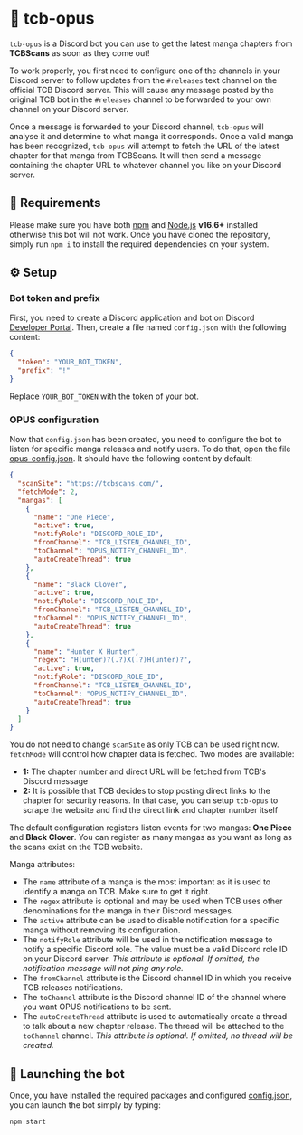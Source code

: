 # 🤖 tcb-opus

`tcb-opus` is a Discord bot you can use to get the latest manga chapters from **TCBScans** as soon as they come out!

To work properly, you first need to configure one of the channels in your Discord server to follow updates from the `#releases` text channel on the official TCB Discord server. This will cause any message posted by the original TCB bot in the `#releases` channel to be forwarded to your own channel on your Discord server.

Once a message is forwarded to your Discord channel, `tcb-opus` will analyse it and determine to what manga it corresponds. Once a valid manga has been recognized, `tcb-opus` will attempt to fetch the URL of the latest chapter for that manga from TCBScans. It will then send a message containing the chapter URL to whatever channel you like on your Discord server.

## 🧰 Requirements

Please make sure you have both [npm](https://www.npmjs.com/) and [Node.js](https://nodejs.org/) **v16.6+** installed otherwise this bot will not work.
Once you have cloned the repository, simply run `npm i` to install the required dependencies on your system.

## ⚙️ Setup

### Bot token and prefix

First, you need to create a Discord application and bot on Discord [Developer Portal](https://discord.com/developers/applications).
Then, create a file named `config.json` with the following content:

```json
{
  "token": "YOUR_BOT_TOKEN",
  "prefix": "!"
}
```

Replace `YOUR_BOT_TOKEN` with the token of your bot.

### OPUS configuration

Now that `config.json` has been created, you need to configure the bot to listen for specific manga releases and notify users.
To do that, open the file [opus-config.json](./opus-config.json). It should have the following content by default:

```json
{
  "scanSite": "https://tcbscans.com/",
  "fetchMode": 2,
  "mangas": [
    {
      "name": "One Piece",
      "active": true,
      "notifyRole": "DISCORD_ROLE_ID",
      "fromChannel": "TCB_LISTEN_CHANNEL_ID",
      "toChannel": "OPUS_NOTIFY_CHANNEL_ID",
      "autoCreateThread": true
    },
    {
      "name": "Black Clover",
      "active": true,
      "notifyRole": "DISCORD_ROLE_ID",
      "fromChannel": "TCB_LISTEN_CHANNEL_ID",
      "toChannel": "OPUS_NOTIFY_CHANNEL_ID",
      "autoCreateThread": true
    },
    {
      "name": "Hunter X Hunter",
      "regex": "H(unter)?(.?)X(.?)H(unter)?",
      "active": true,
      "notifyRole": "DISCORD_ROLE_ID",
      "fromChannel": "TCB_LISTEN_CHANNEL_ID",
      "toChannel": "OPUS_NOTIFY_CHANNEL_ID",
      "autoCreateThread": true
    }
  ]
}
```

You do not need to change `scanSite` as only TCB can be used right now. `fetchMode` will control how chapter data is fetched. Two modes are available:

- **1:** The chapter number and direct URL will be fetched from TCB's Discord message
- **2:** It is possible that TCB decides to stop posting direct links to the chapter for security reasons. In that case, you can setup `tcb-opus` to scrape the website and find the direct link and chapter number itself

The default configuration registers listen events for two mangas: **One Piece** and **Black Clover**.
You can register as many mangas as you want as long as the scans exist on the TCB website.

Manga attributes:

- The `name` attribute of a manga is the most important as it is used to identify a manga on TCB. Make sure to get it right.
- The `regex` attribute is optional and may be used when TCB uses other denominations for the manga in their Discord messages.
- The `active` attribute can be used to disable notification for a specific manga without removing its configuration.
- The `notifyRole` attribute will be used in the notification message to notify a specific Discord role. The value must be a valid Discord role ID on your Discord server. _This attribute is optional. If omitted, the notification message will not ping any role._
- The `fromChannel` attribute is the Discord channel ID in which you receive TCB releases notifications.
- The `toChannel` attribute is the Discord channel ID of the channel where you want OPUS notifications to be sent.
- The `autoCreateThread` attribute is used to automatically create a thread to talk about a new chapter release. The thread will be attached to the `toChannel` channel. _This attribute is optional. If omitted, no thread will be created._

## 🚀 Launching the bot

Once, you have installed the required packages and configured [config.json](config.json), you can launch the bot simply by typing:

```
npm start
```
